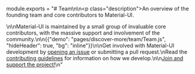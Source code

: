 module.exports = "# Team\n\n<p class=\"description\">An overview of the founding team and core contributors to Material-UI.</p>\n\nMaterial-UI is maintained by a small group of invaluable core contributors, with the massive support and involvement of the community.\n\n{{\"demo\": \"pages/discover-more/team/Team.js\", \"hideHeader\": true, \"bg\": \"inline\"}}\n\nGet involved with Material-UI development by [opening an issue](https://github.com/Foso/material-ui/issues/new) or submitting a pull request.\nRead the [contributing guidelines](https://github.com/Foso/material-ui/blob/master/CONTRIBUTING.md) for information on how we develop.\n\n[Join and support the project!](/getting-started/faq/#material-ui-is-awesome-how-can-i-support-the-project)\n"